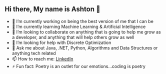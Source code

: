 ## Hi there, My name is Ashton 👋


- 🔭 I’m currently working on being the best version of me that I can be
- 🌱 I’m currently learning Machine Learning & Artificial Intelligence
- 👯 I’m looking to collaborate on anything that is going to help me grow as a developer, and anything that will help others grow as well
- 🤔 I’m looking for help with Discrete Optimization
- 💬 Ask me about Java, .NET, Python, Algorithms and Data Structures or anything tech related
- 📫 How to reach me: [LinkedIn](https://www.linkedin.com/in/ashtonn77/)
- ⚡ Fun fact: Poetry is an outlet for our emotions...coding is poetry
